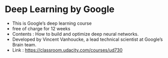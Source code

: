 # Deep Learning by Google
* This is Google’s deep learning course
* free of charge for 12 weeks
* Contents : How to build and optimize deep neural networks.
* Developed by Vincent Vanhoucke, a lead technical scientist at Google’s Brain team.
* Link : https://classroom.udacity.com/courses/ud730
